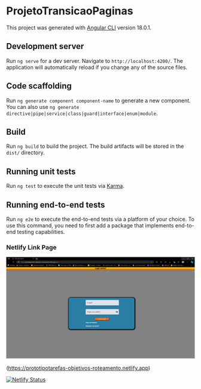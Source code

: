# ProjetoTransicaoPaginas</br>

This project was generated with [Angular CLI](https://github.com/angular/angular-cli) version 18.0.1.</br>

## Development server</br>

Run `ng serve` for a dev server. Navigate to `http://localhost:4200/`. The application will automatically reload if you change any of the source files.</br>

## Code scaffolding</br>

Run `ng generate component component-name` to generate a new component. You can also use `ng generate directive|pipe|service|class|guard|interface|enum|module`.</br>

## Build</br>

Run `ng build` to build the project. The build artifacts will be stored in the `dist/` directory.</br>

## Running unit tests</br>

Run `ng test` to execute the unit tests via [Karma](https://karma-runner.github.io).</br>

## Running end-to-end tests</br>

Run `ng e2e` to execute the end-to-end tests via a platform of your choice. To use this command, you need to first add a package that implements end-to-end testing capabilities. </br>

### Netlify Link Page </br>

<img src="/public/printI.png"> </br>

(<https://prototipotarefas-objetivos-roteamento.netlify.app>)

[![Netlify Status](https://api.netlify.com/api/v1/badges/ea804ef2-4ad4-4289-ad96-e9c871479c7d/deploy-status)](https://app.netlify.com/sites/prototipotarefas-objetivos-roteamento/deploys)
